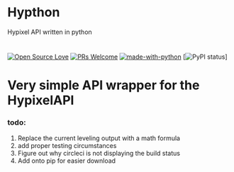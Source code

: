 # Hypthon
Hypixel API written in python
#
[![Open Source Love](https://badges.frapsoft.com/os/v1/open-source.png?v=103)](https://github.com/Eros/Hypthon)
[![PRs Welcome](https://img.shields.io/badge/PRs-welcome-brightgreen.svg?style=flat-square)](https://github.com/Eros/Hypthon/pulls)
[![made-with-python](https://img.shields.io/badge/Made%20with-Python-1f425f.svg)](https://www.python.org/)
[![PyPI status](https://img.shields.io/pypi/status/ansicolortags.svg)]

# Very simple API wrapper for the HypixelAPI
### todo:
1) Replace the current leveling output with a math formula
2) add proper testing circumstances
3) Figure out why circleci is not displaying the build status
4) Add onto pip for easier download
